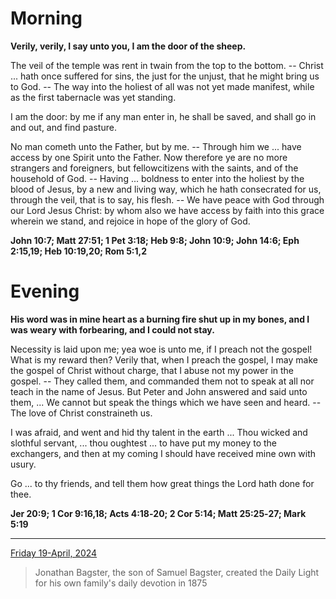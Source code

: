 # Morning

**Verily, verily, I say unto you, I am the door of the sheep.**
 
The veil of the temple was rent in twain from the top to the bottom. -- Christ ... hath once suffered for sins, the just for the unjust, that he might bring us to God. -- The way into the holiest of all was not yet made manifest, while as the first tabernacle was yet standing.
 
I am the door: by me if any man enter in, he shall be saved, and shall go in and out, and find pasture.
 
No man cometh unto the Father, but by me. -- Through him we ... have access by one Spirit unto the Father. Now therefore ye are no more strangers and foreigners, but fellowcitizens with the saints, and of the household of God. -- Having ... boldness to enter into the holiest by the blood of Jesus, by a new and living way, which he hath consecrated for us, through the veil, that is to say, his flesh. -- We have peace with God through our Lord Jesus Christ: by whom also we have access by faith into this grace wherein we stand, and rejoice in hope of the glory of God.  

**John 10:7; Matt 27:51; 1 Pet 3:18; Heb 9:8; John 10:9; John 14:6; Eph 2:15,19; Heb 10:19,20; Rom 5:1,2**

# Evening

**His word was in mine heart as a burning fire shut up in my bones, and I was weary with forbearing, and I could not stay.**
 
Necessity is laid upon me; yea woe is unto me, if I preach not the gospel! What is my reward then? Verily that, when I preach the gospel, I may make the gospel of Christ without charge, that I abuse not my power in the gospel. -- They called them, and commanded them not to speak at all nor teach in the name of Jesus. But Peter and John answered and said unto them, ... We cannot but speak the things which we have seen and heard. -- The love of Christ constraineth us.
 
I was afraid, and went and hid thy talent in the earth ... Thou wicked and slothful servant, ... thou oughtest ... to have put my money to the exchangers, and then at my coming I should have received mine own with usury.
 
Go ... to thy friends, and tell them how great things the Lord hath done for thee.  

**Jer 20:9; 1 Cor 9:16,18; Acts 4:18‑20; 2 Cor 5:14; Matt 25:25‑27; Mark 5:19**

---

[Friday 19-April, 2024](https://t.me/s/daily_light)

> Jonathan Bagster, the son of Samuel Bagster, created the Daily Light for his own family's daily devotion in 1875

